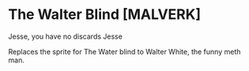 # The Walter Blind [MALVERK]
Jesse, you have no discards Jesse

Replaces the sprite for The Water blind to Walter White, the funny meth man.
